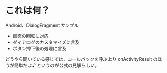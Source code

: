 # これは何？

Android、DialogFragment サンプル  

* 画面の回転に対応
* ダイアログのカスタマイズに言及
* ボタン押下後の処理に言及

どうやら聞いている感じでは、コールバックを呼ぶより onActivityResult のほうが簡単だよ♪ というのが公式の見解らしい。